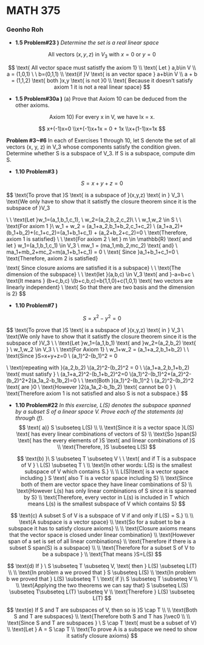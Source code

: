 # MATH 375

### Geonho Roh



* **1.5 Problem#23 )** *Determine the set is a real linear space*

$$
\text{All vectors }(x,y,z)\text{ in }V_3 \text{ with }x=0 \text{ or }y=0
$$

$$
 \text{ All vector space must satistfy the axiom 1}
\\ \text{ Let } a,b\in V
\\ a = (1,0,1) \ \ b=(0,1,1)
\\ \text{if }V \text{ is an vector space } a+b\in V 
\\ a + b = (1,1,2) \text{ both }x,y \text{ is not }0
\\ \text{ Because it doesn't satisfy axiom 1 it is not a real linear space}
$$

* **1.5 Problem#30a )** (a) Prove that Axiom 10 can be deduced from the other axioms.

$$
\text{Axiom 10) For every x in V, we have lx = x.}
$$

$$
x+(-1)x=0
\\x+(-1)x+1x = 0 + 1x
\\x+(1-1)x=1x
$$

**Problem #3~#6** In each of Exercises 1 through 10, let S denote the set of all vectors (x, y, z) in V_3 whose components satisfy the condition given. Determine whether S is a subspace of V_3. If S is a subspace, compute dim S.

* **1.10 Problem#3 )**

$$
S=x+y+z=0
$$

$$
\text{To prove that }S \text{ is a subspace of }(x,y,z) \text{ in }  V_3
\\ \text{We only have to show that it satistfy the closure theorem since it is the subspace of }V_3


\\ \\ \text{Let }w_1=(a_1,b_1,c_1), \ w_2=(a_2,b_2,c_2)\ \ \ w_1,w_2 \in S
\\
\\ \text{For axiom 1  }\  w_1 + w_2 = (a_1+a_2,b_1+b_2,c_1+c_2)
\\ (a_1+a_2)+(b_1+b_2)+(c_1+c_2)=(a_1+b_1+c_1) + (a_2+b_2+c_2)=0
\\ \text{Therefore, axiom 1 is satisfied}
\\ 
\\ \text{For axiom 2 \ let } m \in \mathbb{R} \text{ and let } w_1=(a_1,b_1,c_1) \in V_3
\\ mw_1 = (ma_1,mb_2,mc_2) \text{ and}
\\ ma_1+mb_2+mc_2=m(a_1+b_1+c_1) = 0 \ \text{ Since }a_1+b_1+c_1=0
\\ \text{Therefore, axiom 2 is satisfied}
$$
$$
\text{ Since closure axioms are satisfied it is a subspace}
\\
\\ \text{The dimension of the subspace}
\\
\\ \text{let  }(a,b,c) \in V_3 \text{ and }-a=b+c
\\ \text{It means } (b+c,b,c)
\\(b+c,b,c)=b(1,1,0)+c(1,0,1) \text{ two vectors are linearly independent}
\\ \text{ So that there are two basis and the dimension is 2}
$$



* **1.10 Problem#7 )**  

$$
S=x^2-y^2=0
$$

$$
\text{To prove that }S \text{ is a subspace of }(x,y,z) \text{ in }  V_3
\\ \text{We only have to show that it satistfy the closure theorem since it is the subspace of }V_3
\\
\\ \text{Let }w_1=(a_1,b_1) \text{ and }w_2=(a_2,b_2) \text{ } \ w_1,w_2 \in V_3
\\
\\ \text{For Axiom 1}
\\ w_1+w_2 = (a_1+a_2,b_1+b_2)
\\
\\ \text{Since }S=x+y+z=0
\\ (a_1)^2-(b_1)^2 = 0

\\ \text{repeating with }(a_2,b_2)
\\(a_2)^2-(b_2)^2 = 0
\\
\\(a_1+a_2,b_1+b_2) \text{ must satisfy }
\\ (a_1+a_2)^2-(b_1+b_2)^2=0
\\(a_1)^2-(b_1)^2+(a_2)^2-(b_2)^2+2(a_1a_2-b_1b_2)=0
\\
\\ \text{Both }(a_1)^2-(b_1)^2 \ (a_2)^2-(b_2)^2 \text{ are }0
\\ \text{However }2(a_1a_2-b_1b_2) \text{ cannot be 0 }
\\ \text{Therefore axiom 1 is not satisfied and also S is not a subspace.}
$$

* **1.10 Problem#22**  *In this exercise, L(S) denotes the subspace spanned by a subset S of a linear space V. Prove each of the statements (a) through (f).*
  $$
  \text{ a)} S \subseteq L(S)
  \\
  \\ \text{Since it is a vector space }L(S) \text{ has every linear combinations of vectors of S}
  \\ \text{So }span(S) \text{ has the every elements of }S \text{ and linear combinations of }S
  \\ \text{Therefore, }S \subseteq L(S)
  $$
  
  $$
  \text{b) }\ S \subseteq T \subseteq V \ \ \text{ and if T is a subspace of V } \ L(S) \subseteq T  \ \\ \text{In other words:  L(S) is the smallest subspace of V which contains S.}
  \\
  \\ L(S)\text{ is a vector space including } S \text{ also T is a vector space including S} 
  \\ \text{Since both of them are vector space they have linear combinations of S}
  \\ \text{However L(s) has only linear combinations of S since it is spanned by S}
  \\ \text{Therefore, every vector in L(s) is included in T which means L(s) is the smallest subspace of V which contains S}
  $$
  

$$
\text{c) A subset S of V is a subspace of V if and only if L(S) = S.}
\\
\\ \text{A subspace is a vector space}
\\ \text{So for a subset to be a subspace it has to satisfy closure axioms}
\\
\\ \text{Closure axioms means that the vector space is closed under linear combination}
\\ \text{However span of a set is set of all linear combinations}
\\ \text{Therefore if there is a subset S span(S) is a subspace}
\\
\\ \text{Therefore for a subset S of V to be a subspace }
\\ \text{That means }S=L(S)
$$

$$
\text{d) If } \ S \subseteq T \subseteq V, \text{ then } L(S) \subseteq L(T)
\\
\\ \text{In problem a we proved that } S \subseteq L(S) 
\\ \text{In problem b we proved that } L(S) \subseteq T \ \text{ if }\ S \subseteq T \subseteq V
\\
\\ \text{Applying the two theorems we can say that} S \subseteq L(S) \subseteq T\subseteq L(T) \subseteq V
\\ \text{Therefore } L(S) \subseteq L(T)
$$

$$
\text{e) If S and T are subspaces of V, then so is }S \cap T
\\
\\ \text{Both S and T are subspaces}
\\ \text{Therefore both S and T has }\vec0 
\\
\\ \text{Since S and T are subspaces } \ S \cap T \text{ must be a subset of V}
\\ \text{Let } A = S \cap T
\\ \text{To prove A is a subspace we need to show it satisfy closure axioms}
$$

